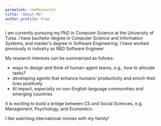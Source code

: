 ```yaml
---
permalink: /meResearch/
title: "About Me"
author_profile: true
---
```


I am currently pursuing my PhD in Computer Science at the University of Tulsa. I have bachelor degree in Computer 
Science and Information Systems, and master's degree in Software Engineering. I have worked previously in
industry as R&D Software Engineer.

My research interests can be summarized as follows:
* ways to design and think of human-agent teams, e.g., how to allocate tasks?
* developing agents that enhance humans' productivity and enrich their lives positively
* AI impact, especially on non-English language communities and emerging countries

It is exciting to build a bridge between CS and Social Sciences, e.g. Management, Psychology, and Economics.


I like watching international movies with my family!

[comment]: <> (as I find world cultures &#40;and geographies**&#41; fascinating!)


